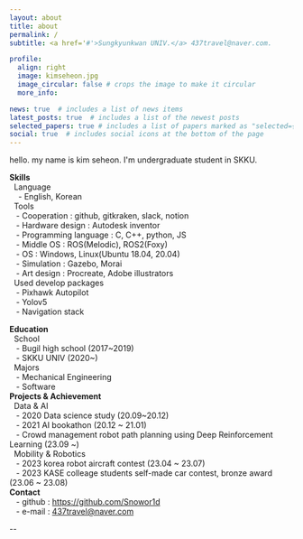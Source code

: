 ```yaml
---
layout: about
title: about
permalink: /
subtitle: <a href='#'>Sungkyunkwan UNIV.</a> 437travel@naver.com.

profile:
  align: right
  image: kimseheon.jpg
  image_circular: false # crops the image to make it circular
  more_info: 

news: true  # includes a list of news items
latest_posts: true  # includes a list of the newest posts
selected_papers: true # includes a list of papers marked as "selected={true}"
social: true  # includes social icons at the bottom of the page
---
```

hello. my name is kim seheon. I'm undergraduate student in SKKU.

**Skills**  
    &nbsp;  Language    
        &nbsp; &nbsp; - English, Korean  
    &nbsp; Tools  
        &nbsp; &nbsp;- Cooperation : github, gitkraken, slack, notion  
        &nbsp; &nbsp;- Hardware design : Autodesk inventor  
        &nbsp; &nbsp;- Programming language : C, C++, python, JS  
        &nbsp; &nbsp;- Middle OS : ROS(Melodic), ROS2(Foxy)  
        &nbsp; &nbsp;- OS : Windows, Linux(Ubuntu 18.04, 20.04)  
        &nbsp; &nbsp;- Simulation : Gazebo, Morai  
        &nbsp; &nbsp;- Art design : Procreate, Adobe illustrators  
    &nbsp; Used develop packages  
        &nbsp; &nbsp;- Pixhawk Autopilot  
        &nbsp; &nbsp;- Yolov5  
        &nbsp; &nbsp;- Navigation stack  

**Education**  
    &nbsp; School  
        &nbsp; &nbsp;- Bugil high school (2017~2019)  
        &nbsp; &nbsp;- SKKU UNIV (2020~)  
    &nbsp; Majors  
        &nbsp; &nbsp;- Mechanical Engineering  
        &nbsp; &nbsp;- Software  
**Projects & Achievement**  
    &nbsp; Data & AI  
        &nbsp; &nbsp;- 2020 Data science study (20.09~20.12)  
        &nbsp; &nbsp;- 2021 AI bookathon (20.12 ~ 21.01)  
        &nbsp; &nbsp;- Crowd management robot path planning using Deep Reinforcement Learning (23.09 ~)  
    &nbsp; Mobility & Robotics  
        &nbsp; &nbsp;- 2023 korea robot aircraft contest (23.04 ~ 23.07)  
        &nbsp; &nbsp;- 2023 KASE colleage students self-made car contest, bronze award (23.06 ~ 23.08)  
**Contact**  
        &nbsp; &nbsp;- github : https://github.com/Snowor1d  
        &nbsp; &nbsp;- e-mail : 437travel@naver.com  

  

--
